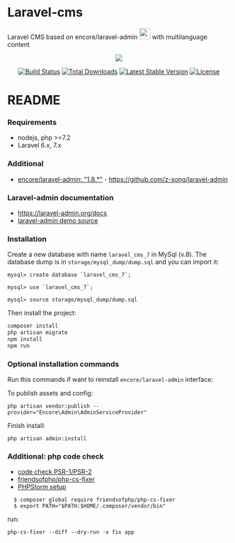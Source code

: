 # Laravel-cms
Laravel CMS based on encore/laravel-admin <img src="https://laravel-admin.org/images/logo002.png" height="25px"> with multilanguage content

<p align="center"><img src="https://laravel.com/assets/img/components/logo-laravel.svg"></p>

<p align="center">
<a href="https://travis-ci.org/laravel/framework"><img src="https://travis-ci.org/laravel/framework.svg" alt="Build Status"></a>
<a href="https://packagist.org/packages/laravel/framework"><img src="https://poser.pugx.org/laravel/framework/d/total.svg" alt="Total Downloads"></a>
<a href="https://packagist.org/packages/laravel/framework"><img src="https://poser.pugx.org/laravel/framework/v/stable.svg" alt="Latest Stable Version"></a>
<a href="https://packagist.org/packages/laravel/framework"><img src="https://poser.pugx.org/laravel/framework/license.svg" alt="License"></a>
</p>

# README #


### Requirements ###
* nodejs, php >=7.2
* Laravel 6.x, 7.x


### Additional ###
* [encore/laravel-admin: "1.8.*"](https://github.com/z-song/laravel-admin) - https://github.com/z-song/laravel-admin

### Laravel-admin documentation ###
*  https://laravel-admin.org/docs
*  [laravel-admin demo source](https://github.com/z-song/demo.laravel-admin.org)

### Installation ###

Create a new database with name ```laravel_cms_7``` in MySql (v.8).
The database dump is in ```storage/mysql_dump/dump.sql``` and you can import it:

```shell
mysql> create database `laravel_cms_7`;

mysql> use `laravel_cms_7`;

mysql> source storage/mysql_dump/dump.sql
```

Then install the project:
```bash
composer install
php artisan migrate 
npm install
npm run
```



### Optional installation commands ###
Run this commands if want to reinstall ``encore/laravel-admin`` interface:

To publish assets and config:
```shell
php artisan vendor:publish --provider="Encore\Admin\AdminServiceProvider"
```

Finish install:
```shell
php artisan admin:install
```

### Additional: php code check ###
* [code check PSR-1/PSR-2](https://habrahabr.ru/sandbox/101278/)
* [friendsofphp/php-cs-fixer](https://github.com/FriendsOfPHP/PHP-CS-Fixer)
* [PHPStorm setup](https://hackernoon.com/how-to-configure-phpstorm-to-use-php-cs-fixer-1844991e521f)
```shell
  $ composer global require friendsofphp/php-cs-fixer
  $ export PATH="$PATH:$HOME/.composer/vendor/bin"
```
run:
```shell
php-cs-fixer --diff --dry-run -v fix app
```


